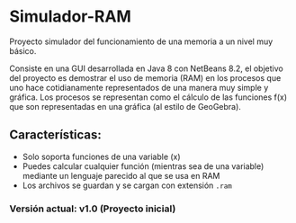 # Simulador-RAM
Proyecto simulador del funcionamiento de una memoria a un nivel muy básico.

Consiste en una GUI desarrollada en Java 8 con NetBeans 8.2, el objetivo del proyecto es demostrar el uso de memoria (RAM) en los procesos que uno hace cotidianamente representados de una manera muy simple y gráfica. Los procesos se representan como el cálculo de las funciones f(x) que son representadas en una gráfica (al estilo de GeoGebra).

## Características:
- Solo soporta funciones de una variable (x)
- Puedes calcular cualquier función (mientras sea de una variable) mediante un lenguaje parecido al que se usa en RAM
- Los archivos se guardan y se cargan con extensión `.ram`

### Versión actual: v1.0 (Proyecto inicial)
